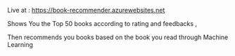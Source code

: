 Live at : https://book-recommender.azurewebsites.net

Shows You the Top 50 books according to rating and feedbacks , 

Then recommends you books based on the book you read through Machine Learning
